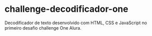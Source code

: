 # challenge-decodificador-one
Decodificador de texto desenvolvido com HTML, CSS e JavaScript no primeiro desafio challenge One Alura.

